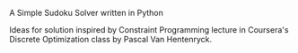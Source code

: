 A Simple Sudoku Solver written in Python

Ideas for solution inspired by Constraint Programming lecture in Coursera's 
Discrete Optimization class by Pascal Van Hentenryck.
